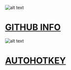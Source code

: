 ![alt text][logo]

[logo]: http://www.iconninja.com/files/631/349/303/logo-connection-network-social-github-icon.png "Logo Title Text 2"
# [GITHUB INFO](https://pauljohnsgit.github.io/GitHub-Info/)
![alt text][logo]

[logo]: http://coad.net/blog/images/AutoHotKeyLogo.png "Logo Title Text 2"
# [AUTOHOTKEY](https://pauljohnsgit.github.io/AutoHotKey/)
